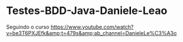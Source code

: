 # Testes-BDD-Java-Daniele-Leao
Seguindo o curso https://www.youtube.com/watch?v=be3T6PXJEfk&amp;t=479s&amp;ab_channel=DanieleLe%C3%A3o
